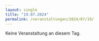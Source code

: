 ```yaml
---
layout: single
title: "19.07.2024"
permalink: /veranstaltungen/2024/07/19/
---
```


Keine Veranstaltung an diesem Tag.
